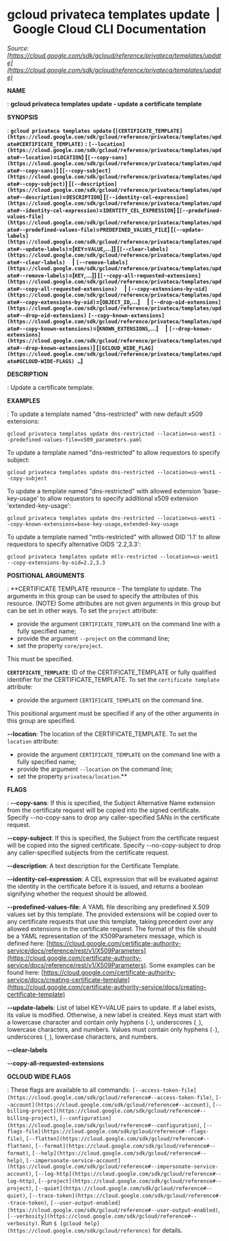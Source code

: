 # gcloud privateca templates update  |  Google Cloud CLI Documentation

*Source: [https://cloud.google.com/sdk/gcloud/reference/privateca/templates/update](https://cloud.google.com/sdk/gcloud/reference/privateca/templates/update)*

**NAME**

: **gcloud privateca templates update - update a certificate template**

**SYNOPSIS**

: **`gcloud privateca templates update` (`[CERTIFICATE_TEMPLATE](https://cloud.google.com/sdk/gcloud/reference/privateca/templates/update#CERTIFICATE_TEMPLATE)` : `[--location](https://cloud.google.com/sdk/gcloud/reference/privateca/templates/update#--location)`=`LOCATION`) [`[--copy-sans](https://cloud.google.com/sdk/gcloud/reference/privateca/templates/update#--copy-sans)`] [`[--copy-subject](https://cloud.google.com/sdk/gcloud/reference/privateca/templates/update#--copy-subject)`] [`[--description](https://cloud.google.com/sdk/gcloud/reference/privateca/templates/update#--description)`=`DESCRIPTION`] [`[--identity-cel-expression](https://cloud.google.com/sdk/gcloud/reference/privateca/templates/update#--identity-cel-expression)`=`IDENTITY_CEL_EXPRESSION`] [`[--predefined-values-file](https://cloud.google.com/sdk/gcloud/reference/privateca/templates/update#--predefined-values-file)`=`PREDEFINED_VALUES_FILE`] [`[--update-labels](https://cloud.google.com/sdk/gcloud/reference/privateca/templates/update#--update-labels)`=[`KEY`=`VALUE`,…]] [`[--clear-labels](https://cloud.google.com/sdk/gcloud/reference/privateca/templates/update#--clear-labels)`     | `[--remove-labels](https://cloud.google.com/sdk/gcloud/reference/privateca/templates/update#--remove-labels)`=[`KEY`,…]] [`[--copy-all-requested-extensions](https://cloud.google.com/sdk/gcloud/reference/privateca/templates/update#--copy-all-requested-extensions)`     | `[--copy-extensions-by-oid](https://cloud.google.com/sdk/gcloud/reference/privateca/templates/update#--copy-extensions-by-oid)`=[`OBJECT_ID`,…]     | `[--drop-oid-extensions](https://cloud.google.com/sdk/gcloud/reference/privateca/templates/update#--drop-oid-extensions)` `[--copy-known-extensions](https://cloud.google.com/sdk/gcloud/reference/privateca/templates/update#--copy-known-extensions)`=[`KNOWN_EXTENSIONS`,…]     | `[--drop-known-extensions](https://cloud.google.com/sdk/gcloud/reference/privateca/templates/update#--drop-known-extensions)`] [`[GCLOUD_WIDE_FLAG](https://cloud.google.com/sdk/gcloud/reference/privateca/templates/update#GCLOUD-WIDE-FLAGS) …`]**

**DESCRIPTION**

: Update a certificate template.

**EXAMPLES**

: To update a template named "dns-restricted" with new default x509 extensions:

```
gcloud privateca templates update dns-restricted --location=us-west1 --predefined-values-file=x509_parameters.yaml
```

To update a template named "dns-restricted" to allow requestors to specify
subject:

```
gcloud privateca templates update dns-restricted --location=us-west1 --copy-subject
```

To update a template named "dns-restricted" with allowed extension
'base-key-usage' to allow requestors to specify additional x509 extension
'extended-key-usage':

```
gcloud privateca templates update dns-restricted --location=us-west1 --copy-known-extensions=base-key-usage,extended-key-usage
```

To update a template named "mtls-restricted" with allowed OID '1.1' to allow
requestors to specify alternative OIDS '2.2,3.3':

```
gcloud privateca templates update mtls-restricted --location=us-west1 --copy-extensions-by-oid=2.2,3.3
```

**POSITIONAL ARGUMENTS**

: **CERTIFICATE TEMPLATE resource - The template to update. The arguments in this
group can be used to specify the attributes of this resource. (NOTE) Some
attributes are not given arguments in this group but can be set in other ways.
To set the `project` attribute:

- provide the argument `CERTIFICATE_TEMPLATE` on the command line with
a fully specified name;
- provide the argument `--project` on the command line;
- set the property `core/project`.

This must be specified.

**`CERTIFICATE_TEMPLATE`**:
ID of the CERTIFICATE_TEMPLATE or fully qualified identifier for the
CERTIFICATE_TEMPLATE.
To set the `certificate template` attribute:

- provide the argument `CERTIFICATE_TEMPLATE` on the command line.

This positional argument must be specified if any of the other arguments in this
group are specified.

**--location**:
The location of the CERTIFICATE_TEMPLATE.
To set the `location` attribute:

- provide the argument `CERTIFICATE_TEMPLATE` on the command line with
a fully specified name;
- provide the argument `--location` on the command line;
- set the property `privateca/location`.**

**FLAGS**

: **--copy-sans**:
If this is specified, the Subject Alternative Name extension from the
certificate request will be copied into the signed certificate. Specify
--no-copy-sans to drop any caller-specified SANs in the certificate request.

**--copy-subject**:
If this is specified, the Subject from the certificate request will be copied
into the signed certificate. Specify --no-copy-subject to drop any
caller-specified subjects from the certificate request.

**--description**:
A text description for the Certificate Template.

**--identity-cel-expression**:
A CEL expression that will be evaluated against the identity in the certificate
before it is issued, and returns a boolean signifying whether the request should
be allowed.

**--predefined-values-file**:
A YAML file describing any predefined X.509 values set by this template. The
provided extensions will be copied over to any certificate requests that use
this template, taking precedent over any allowed extensions in the certificate
request. The format of this file should be a YAML representation of the
X509Parameters message, which is defined here: [https://cloud.google.com/certificate-authority-service/docs/reference/rest/v1/X509Parameters](https://cloud.google.com/certificate-authority-service/docs/reference/rest/v1/X509Parameters).
Some examples can be found here: [https://cloud.google.com/certificate-authority-service/docs/creating-certificate-template](https://cloud.google.com/certificate-authority-service/docs/creating-certificate-template)

**--update-labels**:
List of label KEY=VALUE pairs to update. If a label exists, its value is
modified. Otherwise, a new label is created.
Keys must start with a lowercase character and contain only hyphens
(`-`), underscores (`_`), lowercase characters, and
numbers. Values must contain only hyphens (`-`), underscores
(`_`), lowercase characters, and numbers.

**--clear-labels**

**--copy-all-requested-extensions**

**GCLOUD WIDE FLAGS**

: These flags are available to all commands: `[--access-token-file](https://cloud.google.com/sdk/gcloud/reference#--access-token-file)`,
`[--account](https://cloud.google.com/sdk/gcloud/reference#--account)`, `[--billing-project](https://cloud.google.com/sdk/gcloud/reference#--billing-project)`,
`[--configuration](https://cloud.google.com/sdk/gcloud/reference#--configuration)`,
`[--flags-file](https://cloud.google.com/sdk/gcloud/reference#--flags-file)`,
`[--flatten](https://cloud.google.com/sdk/gcloud/reference#--flatten)`, `[--format](https://cloud.google.com/sdk/gcloud/reference#--format)`, `[--help](https://cloud.google.com/sdk/gcloud/reference#--help)`, `[--impersonate-service-account](https://cloud.google.com/sdk/gcloud/reference#--impersonate-service-account)`,
`[--log-http](https://cloud.google.com/sdk/gcloud/reference#--log-http)`,
`[--project](https://cloud.google.com/sdk/gcloud/reference#--project)`, `[--quiet](https://cloud.google.com/sdk/gcloud/reference#--quiet)`, `[--trace-token](https://cloud.google.com/sdk/gcloud/reference#--trace-token)`, `[--user-output-enabled](https://cloud.google.com/sdk/gcloud/reference#--user-output-enabled)`,
`[--verbosity](https://cloud.google.com/sdk/gcloud/reference#--verbosity)`.
Run `$ [gcloud help](https://cloud.google.com/sdk/gcloud/reference)` for details.
